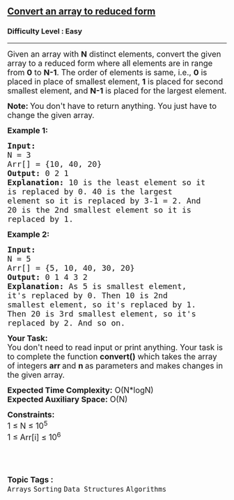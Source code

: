<h2><a href="https://www.geeksforgeeks.org/problems/convert-an-array-to-reduced-form1101/1?page=4&category=Arrays&difficulty=Easy&sortBy=submissions">Convert an array to reduced form</a></h2><h3>Difficulty Level : Easy</h3><hr><div class="problems_problem_content__Xm_eO"><p><span style="font-size:18px">Given an array with <strong>N</strong>&nbsp;distinct elements, convert the given array to a reduced form where all elements are in range from <strong>0</strong> to <strong>N-1</strong>. The order of elements is same, i.e., <strong>0</strong> is placed in place of smallest element, <strong>1</strong> is placed for second smallest element, and&nbsp;<strong>N-1</strong> is placed for the largest element.</span></p>

<p><strong><span style="font-size:18px">Note:&nbsp;</span></strong><span style="font-size:18px">You don't have to return anything. You just have to change the given array.</span></p>

<p><span style="font-size:18px"><strong>Example 1:</strong></span></p>

<pre><span style="font-size:18px"><strong>Input:
</strong>N = 3
Arr[] = {10, 40, 20}
<strong>Output: </strong>0 2 1
<strong>Explanation:</strong> 10 is the least element so it
is replaced by 0. 40 is the largest
element so it is replaced by 3-1 = 2. And
20 is the 2nd smallest element so it is
replaced by 1.
</span></pre>

<p><span style="font-size:18px"><strong>Example 2:</strong></span></p>

<pre><span style="font-size:18px"><strong>Input:
</strong>N = 5
Arr[] = {5, 10, 40, 30, 20}
<strong>Output:</strong> 0 1 4 3 2
<strong>Explanation:</strong>&nbsp;As 5 is smallest element,
it's replaced by 0. Then 10 is 2nd
smallest element, so it's replaced by 1.
Then 20 is 3rd smallest element, so it's
replaced by 2. And so on.
</span></pre>

<p><span style="font-size:18px"><strong>Your Task:</strong><br>
You don't need to read input or print anything. Your task is to complete the function&nbsp;<strong>convert()</strong>&nbsp;which takes the&nbsp;array of&nbsp;integers&nbsp;<strong>arr&nbsp;</strong>and&nbsp;<strong>n&nbsp;</strong>as parameters and makes changes in the given array.</span></p>

<p><span style="font-size:18px"><strong>Expected Time Complexity:</strong>&nbsp;O(N*logN)<br>
<strong>Expected Auxiliary Space:</strong>&nbsp;O(N)</span></p>

<p><span style="font-size:18px"><strong>Constraints:</strong><br>
1 ≤ N ≤ 10<sup>5</sup><br>
1 ≤ Arr[i] ≤ 10<sup>6</sup></span></p>

<p>&nbsp;</p>
</div><br><p><span style=font-size:18px><strong>Topic Tags : </strong><br><code>Arrays</code>&nbsp;<code>Sorting</code>&nbsp;<code>Data Structures</code>&nbsp;<code>Algorithms</code>&nbsp;